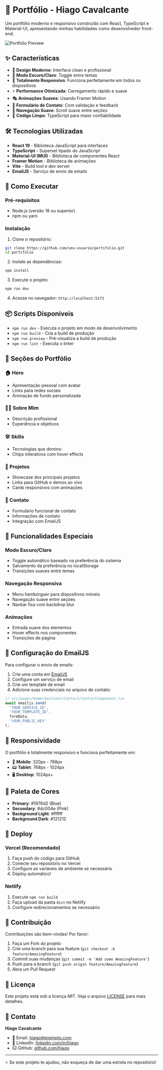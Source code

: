 # 🚀 Portfólio - Hiago Cavalcante

Um portfólio moderno e responsivo construído com React, TypeScript e Material-UI, apresentando minhas habilidades como desenvolvedor front-end.

![Portfolio Preview](https://via.placeholder.com/800x400/1976d2/ffffff?text=Portfolio+Preview)

## ✨ Características

- 🎨 **Design Moderno**: Interface clean e profissional
- 🌙 **Modo Escuro/Claro**: Toggle entre temas
- 📱 **Totalmente Responsivo**: Funciona perfeitamente em todos os dispositivos
- ⚡ **Performance Otimizada**: Carregamento rápido e suave
- 🎭 **Animações Suaves**: Usando Framer Motion
- 📧 **Formulário de Contato**: Com validação e feedback
- 🧭 **Navegação Suave**: Scroll suave entre seções
- 🔧 **Código Limpo**: TypeScript para maior confiabilidade

## 🛠️ Tecnologias Utilizadas

- **React 19** - Biblioteca JavaScript para interfaces
- **TypeScript** - Superset tipado do JavaScript
- **Material-UI (MUI)** - Biblioteca de componentes React
- **Framer Motion** - Biblioteca de animações
- **Vite** - Build tool e dev server
- **EmailJS** - Serviço de envio de emails

## 🚀 Como Executar

### Pré-requisitos

- Node.js (versão 18 ou superior)
- npm ou yarn

### Instalação

1. Clone o repositório:
```bash
git clone https://github.com/seu-usuario/portifolio.git
cd portifolio
```

2. Instale as dependências:
```bash
npm install
```

3. Execute o projeto:
```bash
npm run dev
```

4. Acesse no navegador: `http://localhost:5173`

## 📦 Scripts Disponíveis

- `npm run dev` - Executa o projeto em modo de desenvolvimento
- `npm run build` - Cria a build de produção
- `npm run preview` - Pré-visualiza a build de produção
- `npm run lint` - Executa o linter

## 🎯 Seções do Portfólio

### 🏠 Hero
- Apresentação pessoal com avatar
- Links para redes sociais
- Animação de fundo personalizada

### 👨‍💻 Sobre Mim
- Descrição profissional
- Experiência e objetivos

### 🛠️ Skills
- Tecnologias que domino
- Chips interativos com hover effects

### 📁 Projetos
- Showcase dos principais projetos
- Links para GitHub e demos ao vivo
- Cards responsivos com animações

### 📧 Contato
- Formulário funcional de contato
- Informações de contato
- Integração com EmailJS

## 🌟 Funcionalidades Especiais

### Modo Escuro/Claro
- Toggle automático baseado na preferência do sistema
- Salvamento da preferência no localStorage
- Transições suaves entre temas

### Navegação Responsiva
- Menu hambúrguer para dispositivos móveis
- Navegação suave entre seções
- Navbar fixa com backdrop blur

### Animações
- Entrada suave dos elementos
- Hover effects nos componentes
- Transições de página

## 🔧 Configuração do EmailJS

Para configurar o envio de emails:

1. Crie uma conta em [EmailJS](https://www.emailjs.com/)
2. Configure um serviço de email
3. Crie um template de email
4. Adicione suas credenciais no arquivo de contato:

```typescript
// src/pages/Home/Sections/Contact/ContactComponent.tsx
await emailjs.send(
  'YOUR_SERVICE_ID',
  'YOUR_TEMPLATE_ID',
  formData,
  'YOUR_PUBLIC_KEY'
);
```

## 📱 Responsividade

O portfólio é totalmente responsivo e funciona perfeitamente em:

- 📱 **Mobile**: 320px - 768px
- 📟 **Tablet**: 768px - 1024px
- 🖥️ **Desktop**: 1024px+

## 🎨 Paleta de Cores

- **Primary**: #1976d2 (Blue)
- **Secondary**: #dc004e (Pink)
- **Background Light**: #ffffff
- **Background Dark**: #121212

## 🚀 Deploy

### Vercel (Recomendado)

1. Faça push do código para GitHub
2. Conecte seu repositório no Vercel
3. Configure as variáveis de ambiente se necessário
4. Deploy automático!

### Netlify

1. Execute `npm run build`
2. Faça upload da pasta `dist` no Netlify
3. Configure redirecionamentos se necessário

## 🤝 Contribuição

Contribuições são bem-vindas! Por favor:

1. Faça um Fork do projeto
2. Crie uma branch para sua feature (`git checkout -b feature/AmazingFeature`)
3. Commit suas mudanças (`git commit -m 'Add some AmazingFeature'`)
4. Push para a branch (`git push origin feature/AmazingFeature`)
5. Abra um Pull Request

## 📄 Licença

Este projeto está sob a licença MIT. Veja o arquivo [LICENSE](LICENSE) para mais detalhes.

## 📧 Contato

**Hiago Cavalcante**
- 📧 Email: hiago@exemplo.com
- 💼 LinkedIn: [linkedin.com/in/hiago](https://linkedin.com/in/hiago)
- 🐱 GitHub: [github.com/hiago](https://github.com/hiago)

---

⭐ Se este projeto te ajudou, não esqueça de dar uma estrela no repositório!
